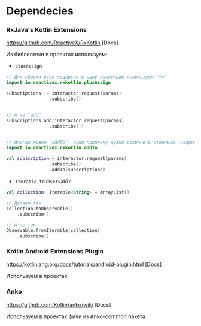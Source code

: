 # Dependecies

### RxJava's Kotlin Extensions
https://github.com/ReactiveX/RxKotlin [Docs]

Из библиотеки в проектах используем:
* `plusAssign`

```Kotlin
// Для сборки всех подписок в одну коллекцию используем "+="
import io.reactivex.rxkotlin.plusAssign

subscriptions += interactor.request(params)
                .subscribe()


// А не "add"
subscriptions.add(interactor.request(params)
                .subscribe())


// Иногда можно "addTo", если подписку нужно сохранить отдельно, например
import io.reactivex.rxkotlin.addTo

val subscription = interactor.request(params)
                .subscribe()
                .addTo(subscriptions)

```
* `Iterable.toObservable`

```Kotlin
val collection: Iterable<String> = ArrayList()

// Делаем так
collection.toObservable()
    .subscribe()

// А не так
Observable.fromIterable(collection)
    .subscribe()
```

### Kotlin Android Extensions Plugin
https://kotlinlang.org/docs/tutorials/android-plugin.html [Docs]

Используем в проектах

### Anko
https://github.com/Kotlin/anko/wiki [Docs]

Используем в проектах фичи из Anko-common пакета
